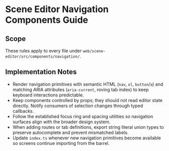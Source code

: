 # Scene Editor Navigation Components Guide

## Scope
These rules apply to every file under `web/scene-editor/src/components/navigation/`.

## Implementation Notes
- Render navigation primitives with semantic HTML (`nav`, `ol`, `button`/`a`) and matching ARIA attributes (`aria-current`, roving tab index) to keep keyboard interactions predictable.
- Keep components controlled by props; they should not read editor state directly. Notify consumers of selection changes through typed callbacks.
- Follow the established focus ring and spacing utilities so navigation surfaces align with the broader design system.
- When adding routes or tab definitions, export string literal union types to preserve autocomplete and prevent mismatched labels.
- Update `index.ts` whenever new navigation primitives become available so screens continue importing from the barrel.
